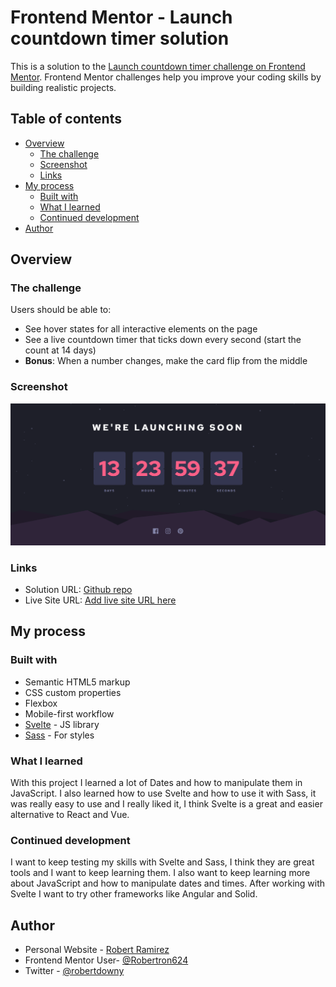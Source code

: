 # Frontend Mentor - Launch countdown timer solution

This is a solution to the [Launch countdown timer challenge on Frontend Mentor](https://www.frontendmentor.io/challenges/launch-countdown-timer-N0XkGfyz-). Frontend Mentor challenges help you improve your coding skills by building realistic projects. 

## Table of contents

- [Overview](#overview)
  - [The challenge](#the-challenge)
  - [Screenshot](#screenshot)
  - [Links](#links)
- [My process](#my-process)
  - [Built with](#built-with)
  - [What I learned](#what-i-learned)
  - [Continued development](#continued-development)
- [Author](#author)

## Overview

### The challenge

Users should be able to:

- See hover states for all interactive elements on the page
- See a live countdown timer that ticks down every second (start the count at 14 days)
- **Bonus**: When a number changes, make the card flip from the middle

### Screenshot

![](./screenshot.png)

### Links

- Solution URL: [Github repo](https://github.com/Robertron624/blogr-landing-page)
- Live Site URL: [Add live site URL here](https://your-live-site-url.com)

## My process

### Built with

- Semantic HTML5 markup
- CSS custom properties
- Flexbox
- Mobile-first workflow
- [Svelte](https://svelte.dev/) - JS library
- [Sass](https://sass-lang.com/) - For styles

### What I learned

With this project I learned a lot of Dates and how to manipulate them in JavaScript. I also learned how to use Svelte and how to use it with Sass, it was really easy to use and I really liked it, I think Svelte is a great and easier alternative to React and Vue.

### Continued development

I want to keep testing my skills with Svelte and Sass, I think they are great tools and I want to keep learning them. I also want to keep learning more about JavaScript and how to manipulate dates and times. After working with Svelte I want to try other frameworks like Angular and Solid.

## Author

- Personal Website - [Robert Ramirez](https://robert-ramirez.netlify.app)
- Frontend Mentor User- [@Robertron624](https://www.frontendmentor.io/profile/Robertron624)
- Twitter - [@robertdowny](https://www.twitter.com/robertdowny)